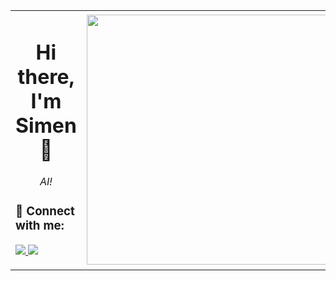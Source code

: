 <table>
  <tr>
    <td>
      <h1 align="center">Hi there, I'm Simen 👋</h1>
      <p align="center">
        <em>AI!</em>
      </p>
      <h3>🔗 Connect with me:</h3>
      <p>
        <a href="https://linkedin.com/in/sbfroy">
          <img src="https://img.shields.io/badge/-LinkedIn-0077B5?logo=LinkedIn&logoColor=white&style=flat" />
        </a>
        <a href="mailto:sbfroyland@gmail.com">
          <img src="https://img.shields.io/badge/-Email-D14836?logo=Gmail&logoColor=white&style=flat" />
        </a>
      </p>
    </td>
    <td>
      <img src="https://github.com/Anmol-Baranwal/Cool-GIFs-For-GitHub/assets/74038190/7b282ec6-fcc3-4600-90a7-2c3140549f58" width="400">
    </td>
  </tr>
</table>

